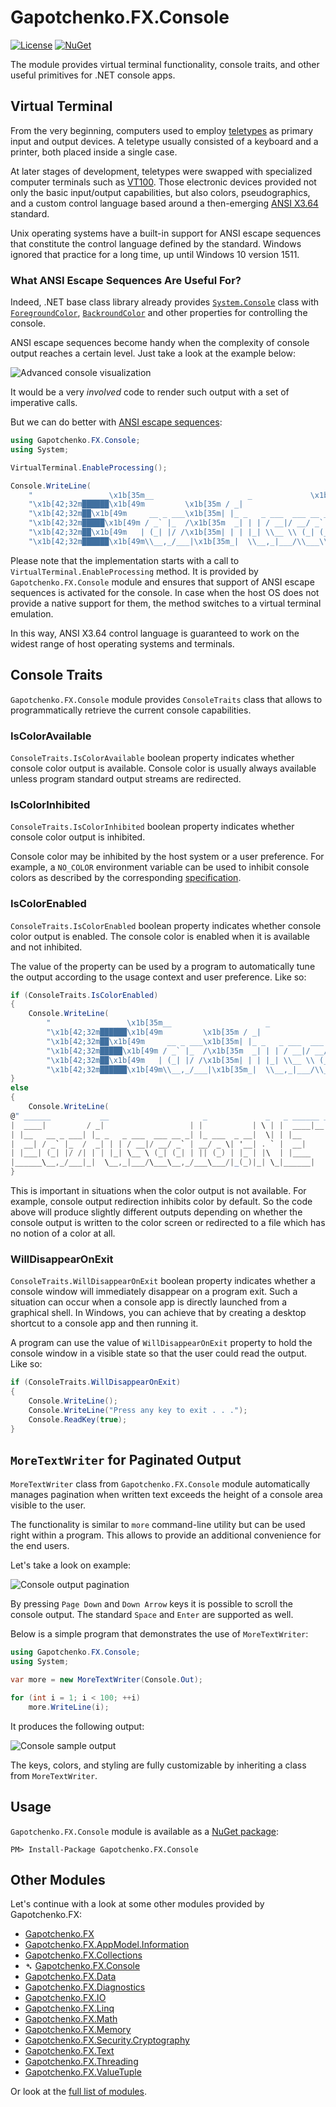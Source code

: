 ﻿# Gapotchenko.FX.Console

[![License](https://img.shields.io/badge/license-MIT-green.svg)](../../../../LICENSE)
[![NuGet](https://img.shields.io/nuget/v/Gapotchenko.FX.Console.svg)](https://www.nuget.org/packages/Gapotchenko.FX.Console)

The module provides virtual terminal functionality, console traits, and other useful primitives for .NET console apps.

## Virtual Terminal

From the very beginning, computers used to employ [teletypes](https://en.wikipedia.org/wiki/Teleprinter) as primary input and output devices.
A teletype usually consisted of a keyboard and a printer, both placed inside a single case.

At later stages of development, teletypes were swapped with specialized computer terminals such as [VT100](https://en.wikipedia.org/wiki/VT100).
Those electronic devices provided not only the basic input/output capabilities,
but also colors, pseudographics, and a custom control language based around a then-emerging [ANSI X3.64](https://en.wikipedia.org/wiki/ANSI_escape_code) standard.

Unix operating systems have a built-in support for ANSI escape sequences that constitute the control language defined by the standard. Windows ignored that practice for a long time, up until Windows 10 version 1511.

### What ANSI Escape Sequences Are Useful For?

Indeed, .NET base class library already provides
[`System.Console`](https://docs.microsoft.com/en-us/dotnet/api/system.console) class with
[`ForegroundColor`](https://docs.microsoft.com/en-us/dotnet/api/system.console.foregroundcolor),
[`BackroundColor`](https://docs.microsoft.com/en-us/dotnet/api/system.console.backgroundcolor)
and other properties for controlling the console.

ANSI escape sequences become handy when the complexity of console output reaches a certain level. Just take a look at the example below:

![Advanced console visualization](../../../../Documentation/Assets/console-eazfuscator.net.png)

It would be a very *involved* code to render such output with a set of imperative calls.

But we can do better with [ANSI escape sequences](https://docs.microsoft.com/en-us/windows/console/console-virtual-terminal-sequences):

```csharp
using Gapotchenko.FX.Console;
using System;

VirtualTerminal.EnableProcessing();

Console.WriteLine(
    "                 \x1b[35m__                     _             \x1b[34m_   _ ______ _______ \n" +
    "\x1b[42;32m██████\x1b[49m         \x1b[35m / _|                   | |           \x1b[34m| \\ | |  ____|__   __|\n" +
    "\x1b[42;32m██\x1b[49m     __ _ ___\x1b[35m| |_ _   _ ___  ___ __ _| |_ ___  _ __\x1b[34m|  \\| | |__     | |   \n" +
    "\x1b[42;32m█████\x1b[49m / _` |_  /\x1b[35m  _| | | / __|/ __/ _` | __/ _ \\| '__\x1b[34m| . ` |  __|    | |   \n" +
    "\x1b[42;32m██\x1b[49m   | (_| |/ /\x1b[35m| | | |_| \\__ \\ (_| (_| | || (_) | |\x1b[34m_ | |\\  | |____   | |   \n" +
    "\x1b[42;32m██████\x1b[49m\\__,_/___|\x1b[35m_|  \\__,_|___/\\___\\__,_/___\\___/|_(\x1b[34m_)|_| \\_|______|  |_|\x1b[0m");
```

Please note that the implementation starts with a call to `VirtualTerminal.EnableProcessing` method.
It is provided by `Gapotchenko.FX.Console` module and ensures that support of ANSI escape sequences is activated for the console.
In case when the host OS does not provide a native support for them, the method switches to a virtual terminal emulation.

In this way, ANSI X3.64 control language is guaranteed to work on the widest range of host operating systems and terminals.

## Console Traits

`Gapotchenko.FX.Console` module provides `ConsoleTraits` class that allows to programmatically retrieve the current console capabilities.

### IsColorAvailable

`ConsoleTraits.IsColorAvailable` boolean property indicates whether console color output is available.
Console color is usually always available unless program standard output streams are redirected.

### IsColorInhibited

`ConsoleTraits.IsColorInhibited` boolean property indicates whether console color output is inhibited.

Console color may be inhibited by the host system or a user preference.
For example, a `NO_COLOR` environment variable can be used to inhibit console colors as described by the corresponding [specification](https://no-color.org/).

### IsColorEnabled

`ConsoleTraits.IsColorEnabled` boolean property indicates whether console color output is enabled.
The console color is enabled when it is available and not inhibited.

The value of the property can be used by a program to automatically tune the output according to the usage context and user preference.
Like so:

```csharp
if (ConsoleTraits.IsColorEnabled)
{
    Console.WriteLine(
        "                 \x1b[35m__                     _             \x1b[34m_   _ ______ _______ \n" +
        "\x1b[42;32m██████\x1b[49m         \x1b[35m / _|                   | |           \x1b[34m| \\ | |  ____|__   __|\n" +
        "\x1b[42;32m██\x1b[49m     __ _ ___\x1b[35m| |_ _   _ ___  ___ __ _| |_ ___  _ __\x1b[34m|  \\| | |__     | |   \n" +
        "\x1b[42;32m█████\x1b[49m / _` |_  /\x1b[35m  _| | | / __|/ __/ _` | __/ _ \\| '__\x1b[34m| . ` |  __|    | |   \n" +
        "\x1b[42;32m██\x1b[49m   | (_| |/ /\x1b[35m| | | |_| \\__ \\ (_| (_| | || (_) | |\x1b[34m_ | |\\  | |____   | |   \n" +
        "\x1b[42;32m██████\x1b[49m\\__,_/___|\x1b[35m_|  \\__,_|___/\\___\\__,_/___\\___/|_(\x1b[34m_)|_| \\_|______|  |_|\x1b[0m");
}
else
{
    Console.WriteLine(
@" ______           __                     _             _   _ ______ _______ 
|  ____|         / _|                   | |           | \ | |  ____|__   __|
| |__   __ _ ___| |_ _   _ ___  ___ __ _| |_ ___  _ __|  \| | |__     | |   
|  __| / _` |_  /  _| | | / __|/ __/ _` | __/ _ \| '__| . ` |  __|    | |   
| |___| (_| |/ /| | | |_| \__ \ (_| (_| | || (_) | |_ | |\  | |____   | |   
|______\__,_/___|_|  \__,_|___/\___\__,_/___\___/|_(_)|_| \_|______|  |_|");
}
```

This is important in situations when the color output is not available.
For example, console output redirection inhibits color by default.
So the code above will produce slightly different outputs depending on whether the console output is written to the color screen or redirected to a file which has no notion of a color at all.

### WillDisappearOnExit

`ConsoleTraits.WillDisappearOnExit` boolean property indicates whether a console window will immediately disappear on a program exit.
Such a situation can occur when a console app is directly launched from a graphical shell.
In Windows, you can achieve that by creating a desktop shortcut to a console app and then running it.

A program can use the value of `WillDisappearOnExit` property to hold the console window in a visible state so that the user could read the output.
Like so:

```csharp
if (ConsoleTraits.WillDisappearOnExit)
{
    Console.WriteLine();
    Console.WriteLine("Press any key to exit . . .");
    Console.ReadKey(true);
}
```

## `MoreTextWriter` for Paginated Output

`MoreTextWriter` class from `Gapotchenko.FX.Console` module automatically manages pagination when written text exceeds the height of a console area visible to the user.

The functionality is similar to `more` command-line utility but can be used right within a program.
This allows to provide an additional convenience for the end users.

Let's take a look on example:

![Console output pagination](../../../../Documentation/Assets/console-eazfuscator.net-more.png)

By pressing `Page Down` and `Down Arrow` keys it is possible to scroll the console output.
The standard `Space` and `Enter` are supported as well.

Below is a simple program that demonstrates the use of `MoreTextWriter`:

```csharp
using Gapotchenko.FX.Console;
using System;

var more = new MoreTextWriter(Console.Out);

for (int i = 1; i < 100; ++i)
    more.WriteLine(i);
```

It produces the following output:

![Console sample output](../../Documentation/Assets/console-more-sample.png)

The keys, colors, and styling are fully customizable by inheriting a class from `MoreTextWriter`.

## Usage

`Gapotchenko.FX.Console` module is available as a [NuGet package](https://nuget.org/packages/Gapotchenko.FX.Console):

```
PM> Install-Package Gapotchenko.FX.Console
```

## Other Modules

Let's continue with a look at some other modules provided by Gapotchenko.FX:

- [Gapotchenko.FX](../Gapotchenko.FX)
- [Gapotchenko.FX.AppModel.Information](../Gapotchenko.FX.AppModel.Information)
- [Gapotchenko.FX.Collections](../Gapotchenko.FX.Collections)
- &#x27B4; [Gapotchenko.FX.Console](../Gapotchenko.FX.Console)
- [Gapotchenko.FX.Data](../Data/Encoding/Gapotchenko.FX.Data.Encoding)
- [Gapotchenko.FX.Diagnostics](../Gapotchenko.FX.Diagnostics.CommandLine)
- [Gapotchenko.FX.IO](../Gapotchenko.FX.IO)
- [Gapotchenko.FX.Linq](../Gapotchenko.FX.Linq)
- [Gapotchenko.FX.Math](../Gapotchenko.FX.Math)
- [Gapotchenko.FX.Memory](../Gapotchenko.FX.Memory)
- [Gapotchenko.FX.Security.Cryptography](../Gapotchenko.FX.Security.Cryptography)
- [Gapotchenko.FX.Text](../Gapotchenko.FX.Text)
- [Gapotchenko.FX.Threading](../Gapotchenko.FX.Threading)
- [Gapotchenko.FX.ValueTuple](../Gapotchenko.FX.ValueTuple)

Or look at the [full list of modules](..#available-modules).
